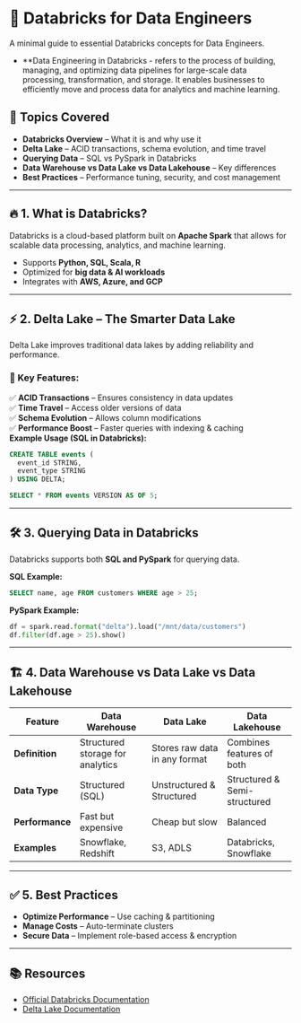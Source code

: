 # 🚀 Databricks for Data Engineers

A minimal guide to essential Databricks concepts for Data Engineers.
- **Data Engineering in Databricks - refers to the process of building, managing, and optimizing data pipelines for large-scale data processing, transformation, and storage. It enables businesses to efficiently move and process data for analytics and machine learning.

## 📌 Topics Covered

- **Databricks Overview** – What it is and why use it
- **Delta Lake** – ACID transactions, schema evolution, and time travel
- **Querying Data** – SQL vs PySpark in Databricks
- **Data Warehouse vs Data Lake vs Data Lakehouse** – Key differences
- **Best Practices** – Performance tuning, security, and cost management
---

## 🔥 1. What is Databricks?
Databricks is a cloud-based platform built on **Apache Spark** that allows for scalable data processing, analytics, and machine learning.

- Supports **Python, SQL, Scala, R**
- Optimized for **big data & AI workloads**
- Integrates with **AWS, Azure, and GCP**

---
## ⚡ 2. Delta Lake – The Smarter Data Lake
Delta Lake improves traditional data lakes by adding reliability and performance.

### 🔹 Key Features:
✅ **ACID Transactions** – Ensures consistency in data updates  
✅ **Time Travel** – Access older versions of data  
✅ **Schema Evolution** – Allows column modifications  
✅ **Performance Boost** – Faster queries with indexing & caching  
**Example Usage (SQL in Databricks):**
```sql
CREATE TABLE events (
  event_id STRING,
  event_type STRING
) USING DELTA;
```
```sql
SELECT * FROM events VERSION AS OF 5;
```

---

## 🛠️ 3. Querying Data in Databricks
Databricks supports both **SQL and PySpark** for querying data.

**SQL Example:**
```sql
SELECT name, age FROM customers WHERE age > 25;
```
**PySpark Example:**
```python
df = spark.read.format("delta").load("/mnt/data/customers")
df.filter(df.age > 25).show()
```
---

## 🏗️ 4. Data Warehouse vs Data Lake vs Data Lakehouse

| Feature         | Data Warehouse  | Data Lake       | Data Lakehouse  |
|---------------|---------------|----------------|----------------|
| **Definition**  | Structured storage for analytics | Stores raw data in any format | Combines features of both |
| **Data Type**   | Structured (SQL) | Unstructured & Structured | Structured & Semi-structured |
| **Performance** | Fast but expensive | Cheap but slow | Balanced |
| **Examples**    | Snowflake, Redshift | S3, ADLS | Databricks, Snowflake |

---

## ✅ 5. Best Practices
- **Optimize Performance** – Use caching & partitioning
- **Manage Costs** – Auto-terminate clusters
- **Secure Data** – Implement role-based access & encryption

---

## 📚 Resources
- [Official Databricks Documentation](https://docs.databricks.com/)
- [Delta Lake Documentation](https://delta.io/)
